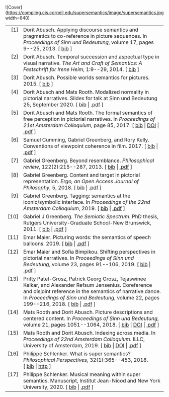 ![Cover](https://compling.cis.cornell.edu/supersemantics/image/supersemantics.jpg width=640)



<table>

<tr valign="top">
<td align="right" class="bibtexnumber">
[<a name="abusch2013applying">1</a>]
</td>
<td class="bibtexitem">
Dorit Abusch.
 Applying discourse semantics and pragmatics to co-reference in
  picture sequences.
 In <em>Proceedings of Sinn und Bedeutung</em>, volume&nbsp;17, pages 9--25,
  2013.
[&nbsp;<a href="super_bib.html#abusch2013applying">bib</a>&nbsp;]

</td>
</tr>


<tr valign="top">
<td align="right" class="bibtexnumber">
[<a name="abusch2014temporal">2</a>]
</td>
<td class="bibtexitem">
Dorit Abusch.
 Temporal succession and aspectual type in visual narrative.
 <em>The Art and Craft of Semantics: A Festschrift for Irene Heim</em>,
  1:9--29, 2014.
[&nbsp;<a href="super_bib.html#abusch2014temporal">bib</a>&nbsp;]

</td>
</tr>


<tr valign="top">
<td align="right" class="bibtexnumber">
[<a name="abusch2015possible">3</a>]
</td>
<td class="bibtexitem">
Dorit Abusch.
 Possible worlds semantics for pictures.
 2015.
[&nbsp;<a href="super_bib.html#abusch2015possible">bib</a>&nbsp;]

</td>
</tr>


<tr valign="top">
<td align="right" class="bibtexnumber">
[<a name="abusch2020modalized">4</a>]
</td>
<td class="bibtexitem">
Dorit Abusch and Mats Rooth.
 Modalized normality in pictorial narratives.
 Slides for talk at Sinn und Bedeutung 25, September 2020.
[&nbsp;<a href="super_bib.html#abusch2020modalized">bib</a>&nbsp;| 
<a href="https://compling.cis.cornell.edu/mr249/papers/abusch-rooth-modalized-slides.pdf">.pdf</a>&nbsp;]

</td>
</tr>


<tr valign="top">
<td align="right" class="bibtexnumber">
[<a name="abusch2017formal">5</a>]
</td>
<td class="bibtexitem">
Dorit Abusch and Mats Rooth.
 The formal semantics of free perception in pictorial narratives.
 In <em>Proceedings of 21st Amsterdam Colloquium</em>, page&nbsp;85, 2017.
[&nbsp;<a href="super_bib.html#abusch2017formal">bib</a>&nbsp;| 
<a href="http://hdl.handle.net/1813/69893">DOI</a>&nbsp;| 
<a href="https://ecommons.cornell.edu/bitstream/handle/1813/69893/abusch-2017-formal.pdf">.pdf</a>&nbsp;]

</td>
</tr>


<tr valign="top">
<td align="right" class="bibtexnumber">
[<a name="cumming2017conventions">6</a>]
</td>
<td class="bibtexitem">
Samuel Cumming, Gabriel Greenberg, and Rory Kelly.
 Conventions of viewpoint coherence in film.
 2017.
[&nbsp;<a href="super_bib.html#cumming2017conventions">bib</a>&nbsp;| 
<a href="http://gjgreenberg.bol.ucla.edu/docs/film.pdf">.pdf</a>&nbsp;]

</td>
</tr>


<tr valign="top">
<td align="right" class="bibtexnumber">
[<a name="greenberg2013beyond">7</a>]
</td>
<td class="bibtexitem">
Gabriel Greenberg.
 Beyond resemblance.
 <em>Philosophical review</em>, 122(2):215--287, 2013.
[&nbsp;<a href="super_bib.html#greenberg2013beyond">bib</a>&nbsp;| 
<a href="http://gjgreenberg.bol.ucla.edu/docs/resem.pdf">.pdf</a>&nbsp;]

</td>
</tr>


<tr valign="top">
<td align="right" class="bibtexnumber">
[<a name="greenberg2018content">8</a>]
</td>
<td class="bibtexitem">
Gabriel Greenberg.
 Content and target in pictorial representation.
 <em>Ergo, an Open Access Journal of Philosophy</em>, 5, 2018.
[&nbsp;<a href="super_bib.html#greenberg2018content">bib</a>&nbsp;| 
<a href="https://quod.lib.umich.edu/cgi/p/pod/dod-idx/content-and-target-in-pictorial-representation.pdf">.pdf</a>&nbsp;]

</td>
</tr>


<tr valign="top">
<td align="right" class="bibtexnumber">
[<a name="greenberg2019tagging">9</a>]
</td>
<td class="bibtexitem">
Gabriel Greenberg.
 Tagging: semantics at the iconic/symbolic interface.
 In <em>Proceedings of the 22nd Amsterdam Colloquium</em>, 2019.
[&nbsp;<a href="super_bib.html#greenberg2019tagging">bib</a>&nbsp;| 
<a href="http://gjgreenberg.bol.ucla.edu/docs/tagging.pdf">.pdf</a>&nbsp;]

</td>
</tr>


<tr valign="top">
<td align="right" class="bibtexnumber">
[<a name="greenberg2011semiotic">10</a>]
</td>
<td class="bibtexitem">
Gabriel&nbsp;J Greenberg.
 <em>The Semiotic Spectrum</em>.
 PhD thesis, Rutgers University-Graduate School-New Brunswick, 2011.
[&nbsp;<a href="super_bib.html#greenberg2011semiotic">bib</a>&nbsp;| 
<a href="http://gjgreenberg.bol.ucla.edu/docs/spectrum.pdf">.pdf</a>&nbsp;]

</td>
</tr>


<tr valign="top">
<td align="right" class="bibtexnumber">
[<a name="maier2019picturing">11</a>]
</td>
<td class="bibtexitem">
Emar Maier.
 Picturing words: the semantics of speech balloons.
 2019.
[&nbsp;<a href="super_bib.html#maier2019picturing">bib</a>&nbsp;| 
<a href="https://ling.auf.net/lingbuzz/004938/current.pdf">.pdf</a>&nbsp;]

</td>
</tr>


<tr valign="top">
<td align="right" class="bibtexnumber">
[<a name="maier2019shifting">12</a>]
</td>
<td class="bibtexitem">
Emar Maier and Sofia Bimpikou.
 Shifting perspectives in pictorial narratives.
 In <em>Proceedings of Sinn und Bedeutung</em>, volume&nbsp;23, pages 91--106,
  2019.
[&nbsp;<a href="super_bib.html#maier2019shifting">bib</a>&nbsp;| 
<a href="https://ling.auf.net/lingbuzz/004938/current.pdf">.pdf</a>&nbsp;]

</td>
</tr>


<tr valign="top">
<td align="right" class="bibtexnumber">
[<a name="patel2018coreference">13</a>]
</td>
<td class="bibtexitem">
Pritty Patel-Grosz, Patrick&nbsp;Georg Grosz, Tejaswinee Kelkar, and
  Alexander&nbsp;Refsum Jensenius.
 Coreference and disjoint reference in the semantics of narrative
  dance.
 In <em>Proceedings of Sinn und Bedeutung</em>, volume&nbsp;22, pages
  199--216, 2018.
[&nbsp;<a href="super_bib.html#patel2018coreference">bib</a>&nbsp;| 
<a href="https://semanticsarchive.net/sub2018/Patel-Grosz.pdf">.pdf</a>&nbsp;]

</td>
</tr>


<tr valign="top">
<td align="right" class="bibtexnumber">
[<a name="rooth2018picture">14</a>]
</td>
<td class="bibtexitem">
Mats Rooth and Dorit Abusch.
 Picture descriptions and centered content.
 In <em>Proceedings of Sinn und Bedeutung</em>, volume&nbsp;21, pages
  1051--1064, 2018.
[&nbsp;<a href="super_bib.html#rooth2018picture">bib</a>&nbsp;| 
<a href="http://hdl.handle.net/1813/69892">DOI</a>&nbsp;| 
<a href="https://ecommons.cornell.edu/bitstream/handle/1813/69892/rooth-2018-picture.pdf">.pdf</a>&nbsp;]

</td>
</tr>


<tr valign="top">
<td align="right" class="bibtexnumber">
[<a name="rooth2019indexing">15</a>]
</td>
<td class="bibtexitem">
Mats Rooth and Dorit Abusch.
 Indexing across media.
 In <em>Proceedings of 22nd Amsterdam Colloquium</em>. ILLC,
  University of Amsterdam, 2019.
[&nbsp;<a href="super_bib.html#rooth2019indexing">bib</a>&nbsp;| 
<a href="http://hdl.handle.net/1813/69652">DOI</a>&nbsp;| 
<a href="https://ecommons.cornell.edu/bitstream/handle/1813/69652/rooth-abusch-2019-indexing.pdf">.pdf</a>&nbsp;]

</td>
</tr>


<tr valign="top">
<td align="right" class="bibtexnumber">
[<a name="schlenker2018super">16</a>]
</td>
<td class="bibtexitem">
Philippe Schlenker.
 What is super semantics?
 <em>Philosophical Perspectives</em>, 32(1):365--453, 2018.
[&nbsp;<a href="super_bib.html#schlenker2018super">bib</a>&nbsp;| 
<a href="https://onlinelibrary.wiley.com/doi/abs/10.1111/phpe.12122?casa_token=2HkCcPnnipkAAAAA:Is-pu7SgjQCyJbTUbPrDX0XVcGP8ZZrzvdT3zAC8ZX4O4lCElg8e-cI3ozEOEKdbiw4XxXZhuGhr">http</a>&nbsp;]

</td>
</tr>


<tr valign="top">
<td align="right" class="bibtexnumber">
[<a name="schlenker2019musical">17</a>]
</td>
<td class="bibtexitem">
Philippe Schlenker.
 Musical meaning within super semantics.
 Manuscript, Institut Jean-Nicod and New York University, 2020.
[&nbsp;<a href="super_bib.html#schlenker2019musical">bib</a>&nbsp;| 
<a href="https://ling.auf.net/lingbuzz/004937/current.pdf">.pdf</a>&nbsp;]

</td>
</tr>
</table>
